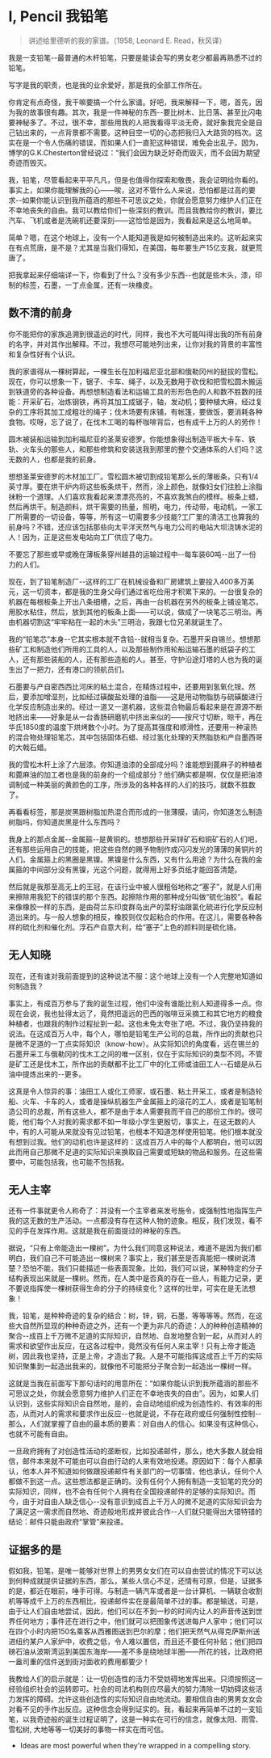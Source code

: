 # I, Pencil 我铅笔
> 讲述给里德听的我的家谱。（1958, Leonard E. Read，秋风译）

我是一支铅笔--最普通的木杆铅笔，只要是能读会写的男女老少都最再熟悉不过的铅笔。

写字是我的职责，也是我的业余爱好，那是我的全部工作所在。

你肯定有点奇怪，我干嘛要搞一个什么家谱。好吧，我来解释一下，嗯，首先，因为我的故事很有趣。其次，我是一件神秘的东西--要比树木、比日落、甚至比闪电要神秘多了。不过，很不幸，那些用我的人把我看得平淡无奇，就好象我完全是自己钻出来的，一点背景都不需要。这种目空一切的心态把我归入大路货的档次。这实在是一个令人伤痛的错误，而如果人们一直犯这种错误，难免会出乱子。因为，博学的G.K.Chesterton曾经说过：“我们会因为缺乏好奇而毁灭，而不会因为期望奇迹而毁灭。

我，铅笔，尽管看起来平平凡凡，但是也值得你探索和敬畏，我会证明给你看的。事实上，如果你能理解我的心——唉，这对不管什么人来说，恐怕都是过高的要求--如果你能认识到我所蕴涵的那些不可思议之处，你就会愿意努力维护人们正在不幸地丧失的自由。我可以教给你们一些深刻的教训。而且我教给你的教训，要比汽车、飞机或者是洗碗机还要深刻——这恰恰是因为，我看起来是这么地简单。

简单？嗯，在这个地球上，没有一个人能知道我是如何被制造出来的。这听起来实在有点荒唐，是不是？尤其是当我们得知，在美国，每年要生产15亿支我，就更荒唐了。

把我拿起来仔细端详一下，你看到了什么？没有多少东西--也就是些木头，漆，印制的标签，石墨，一丁点金属，还有一块橡皮。

## 数不清的前身

你不能把你的家族追溯到很遥远的时代，同样，我也不大可能叫得出我的所有前身的名字，并对其作出解释。不过，我想尽可能地列出来，让你对我的背景的丰富性和复杂性好有个认识。

我的家谱得从一棵树算起，一棵生长在加利福尼亚北部和俄勒冈州的挺拔的雪松。现在，你可以想象一下，锯子、卡车、绳子，以及无数用于砍伐和把雪松圆木搬运到铁道旁的各种设备。再想想制造看法和运输工具的形形色色的人和数不胜数的技能：开采矿石，冶炼钢铁，再将其加工成锯子，轴，发动机；要种植大麻，经过复杂的工序将其加工成粗壮的绳子；伐木场要有床铺，有帐篷，要做饭，要消耗各种食物。哎呀，忘了说了，在伐木工喝的每杯咖啡背后，也有成千上万的人的劳作！

圆木被装船运输到加利福尼亚的圣莱安德罗。你能想象得出制造平板大卡车、铁轨、火车头的那些人，和那些修筑和安装送我到那里的整个交通体系的人们吗？这无数的人，也都是我的前身。

想想圣莱安德罗的木材加工厂。雪松圆木被切割成铅笔那么长的薄板条，只有1/4英寸厚。要在烘干炉内将这些板条烘干，然而，涂上颜色，就像妇女们往脸上涂脂抹粉一个道理。人们喜欢我看起来漂漂亮亮的，不喜欢我煞白的模样。板条上蜡，然后再烘干。制造颜料，烘干需要的热量，照明，电力，传动带，电动机，一家工厂所需要的一切设备，等等，所有这一切需要多少技能?工厂里的清洁工也算我的前身吗？不错，还应该包括那些向太平洋天然气与电力公司的电站大坝浇铸水泥的人！因为，正是这些发电站向工厂供应了电力。

不要忘了那些或早或晚在薄板条穿州越县的运输过程中--每车装60吨--出了一份力的人们。

现在，到了铅笔制造厂--这样的工厂在机械设备和厂房建筑上要投入400多万美元，这一切资本，都是我的生身父母们通过省吃俭用才积累下来的。一台很复杂的机器在每根板条上开出八条细槽，之后，再由一台机器在另外的板条上铺设笔芯，用胶水粘住，然后，放到其他的板条上面——可以说，做成了一块笔芯三明治。再由机器切割这“牢牢粘在一起的木头”三明治，我跟七位兄弟就诞生了。

我的“铅笔芯”本身--它其实根本就不含铅--就相当复杂。石墨开采自锡兰。想想那些矿工和制造他们所用的工具的人，以及那些制作用轮船运输石墨的纸袋子的工人，还有那些装船的人，还有那些造船的人。甚至，守护沿途灯塔的人也为我的诞生出了一把力，还有港口的领航员们。

石墨要与产自密西西比河床的粘土混合，在精炼过程中，还要用到氢氧化铵。然后，要添加增湿剂，比如经过磺酸盐处理的油脂——这是用动物脂肪与硫磺酸进行化学反应制造出来的。经过一道又一道机器，这些混合物最后看起来是在源源不断地挤出来——好象是从一台香肠研磨机中挤出来似的——按尺寸切断，晾干，再在华氏1850度的温度下烘烤数个小时。为了提高其强度和顺滑性，还要用一种滚热的混合物处理铅笔芯，其中包括固体石蜡、经过氢化处理的天然脂肪和产自墨西哥的大戟石蜡。

我的雪松木杆上涂了六层漆。你知道油漆的全部成分吗？谁能想到蓖麻子的种植者和蓖麻油的加工者也是我的前身的一个组成部分？他们确实都是啊，仅仅是把油漆调制成一种美丽的黄颜色的工序，所涉及的各种各样的人们的技巧，就数不胜数了。

再看看标签，那是炭黑跟树脂加热混合而形成的一张薄膜，请问，你知道怎么制造树脂吗，你知道炭黑是什么东西吗？

我身上的那点金属--金属箍--是黄铜的。想想那些开采锌矿石和铜矿石的人们吧，还有那些运用自己的技能，把这些自然的赐予物制作成闪闪发光的薄薄的黄铜片的人们。金属箍上的黑圈是黑镍。黑镍是什么东西，又有什么用途？为什么在我的金属箍的中间部分没有黑镍，光这个问题，就得用上好多页纸才能回答清楚。

然后就是我那至高无上的王冠，在该行业中被人很粗俗地称之“塞子”，就是人们用来擦除用我犯下的错误的那个东西。起擦除作用的那种成分叫做“硫化油胶”。看起来像橡胶一样的东西，是由荷兰东印度群岛出产的菜籽油跟氯化硫进行化学反应制造出来的。与一般人想象的相反，橡胶则仅仅起粘合的作用。在这儿，需要各种各样的硫化剂和催化剂。浮石产自意大利，给“塞子”上色的颜料则是硫化铬。

## 无人知晓

现在，还有谁对我前面提到的这种说法不服：这个地球上没有一个人完整地知道如何制造我？

事实上，有成百万参与了我的诞生过程，他们中没有谁能比别人知道得多一点。你现在会说，我也扯得太远了，竟然把遥远的巴西的咖啡豆采摘工和其它地方的粮食种植者，也跟我的制作过程扯到一起。这也未免太夸张了吧。不过，我仍坚持我的说法。在这成百万人中，每个人，哪怕是铅笔生产公司的总裁，所作出的贡献也只是微不足道的一丁点实际知识（know-how）。从实际知识的角度看，远在锡兰的石墨开采工与俄勒冈的伐木工之间的唯一区别，仅在于实际知识的类型不同。不管是矿工还是伐木工，所作出的贡献都不比工厂中的化工师或油田工人--石蜡是从石油中提炼出来的--更多。

这真是令人惊异的事：油田工人或化工师家，或石墨、粘土开采工，或者是制造轮船、火车、卡车的人，或者是操纵机器生产金属箍上的滚花的工人，或者是铅笔制造公司的总裁，所有这些人，都不是由于本人需要我而干自己的那份工作的。很可能，他们每个人对我的需求都不如一年级小学生更殷切，事实上，在这无数的人中，有的人可能从来就没有见过铅笔，也根本不知道怎样使用铅笔。他们根本就没有想到过我。他们的动机也许是这样的：这成百万人中的每个人都明白，他可以因此而用自己那微不足道的实际知识来换取自己需要或短缺的物品和服务。在这些需要中，可能包括我，也可能不包括我。

## 无人主宰

还有一件事就更令人称奇了：并没有一个主宰者来发号施令，或强制性地指挥生产我的这无数的生产活动。一点都没有存在这种人物的迹象。相反，我们发现，看不见的手在发挥作用。这就是我在前面提过的神秘的东西。

据说，“只有上帝能造出一棵树”。为什么我们同意这种说法，难道不是因为我们都明白，我们自己不可能造出一棵树来？事实上，我们甚至是否真能把一棵树说清楚？恐怕不能，我们只能描述一些表面现象。比如，我们可以说，某种特定的分子结构表现出来就是一棵树。然而，在人类中是否真的存在一些人，有能力记录，更不要说指挥使一棵树获得生命的分子的持续变化？这样的壮举，可实在是无法想象！

我，铅笔，是种种奇迹的复杂的结合：树，锌，铜，石墨，等等等等。然而，在这些大自然所显现的种种奇迹之外，还有一个更为非凡的奇迹：人的种种创造精神的聚合--成百上千万微不足道的实际知识，自然地、自发地整合到一起，从而对人的需求和欲望作出反应，在这各过程中，竟然没有任何人来主宰！只有上帝才能造树，因此我也坚持，正是上帝，才造出了我。人是不可能指挥这成百上千万的实际知识聚集到一起造出我来的，就像他不可能把分子聚合到一起造出一棵树一样。

这就是当我在前面写下那句话时的用意所在：“如果你能认识到我所蕴涵的那些不可思议之处，你就会愿意努力维护人们正在不幸地丧失的自由”。因为，如果人们认识到，这些实际知识会自然地，是的，会自动地组织成为创造性的、有效率的形态，从而对人的需求和要求作出反应--也就是说，不存在政府或任何强制性控制--那么，人们就掌握了自由的最本质的要素：对自由人的信心。如果没有这种信心，也就不可能有自由。

一旦政府拥有了对创造性活动的垄断权，比如投递邮件，那么，绝大多数人就会相信，邮件本来就不可能由可以自由行动的人来有效地投递。原因如下：每个人都承认，他本人并不知道如何做跟投递邮件有关部门的一切事情，他也承认，任何个人都做不到这一点。这些想法都是正确的。没有任何个人拥有制造一支铅笔的充分的实际知识，同样，也不会有任何个人拥有在全国投递邮件的足够的实际知识。而今，由于对自由人缺乏信心--没有意识到成百上千万人的微不足道的实际知识会为了满足这一需求而自然地、奇迹般地形成并彼此合作--人们就只能得出大错特错的结论：邮件只能由政府“掌管”来投递。

## 证据多的是

假如我，铅笔，是唯一能够对世界上的男男女女们在可以自由尝试的情况下可以达到何种成就提供证据的东西，那么，某些人信心不足，还情有可原，但是，证据多的是，都近在眼前，唾手可得。与制造一辆汽车或者是一台计算机、一辆联合收割机等等成千上万的东西相比，投递邮件实在是最简单不过的事。都是输送，可是，由于让人们自由地尝试，因此，他们可以在不到一秒的时间内让人的声音传送到世界任何地方；事件还在进行之中，他们就可以把图象传送进每户人家中；他们可以在四个小时内把150名乘客从西雅图送到巴尔的摩；他们把天然气从得克萨斯州送进纽约某户人家炉中，收费之低，令人难以置信，而且还不要任何补贴；他们把四磅石油从波斯湾运到美国东海岸——差不多是绕地球半圈——所花的钱，比政府把一盎司重的信件送到街对面收的费用都要少！

我教给人们的启示就是：让一切创造性的活力不受妨碍地发挥出来。只须按照这一经验组织社会的运转即可。社会的司法机构则应尽最大的努力清除一切妨碍这些活力发挥的障碍。允许这些创造性的实际知识自由地流动。要相信自由的男男女女会对看不见的手作出反应。这种信念会得到证实的。我，看起来再简单不过的一支铅笔，以我奇迹般的诞生过程证明了，这是一种实在可行的信念，就像太阳、雨雪、雪松树, 大地等等一切美好的事物一样实在而可信。

- Ideas are most powerful when they're wrapped in a compelling story.

